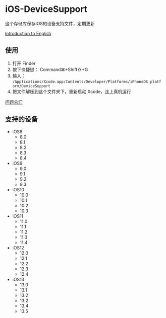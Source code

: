 # iOS-DeviceSupport
这个存储库保存iOS的设备支持文件，定期更新

[Introduction to English](https://github.com/aloow/Device-Support-For-iOS/blob/master/README.md)

## 使用
1. 打开 Finder
2. 按下快捷键： Command⌘+Shift⇧+G
3. 输入：
`/Applications/Xcode.app/Contents/Developer/Platforms/iPhoneOS.platform/DeviceSupport`
4. 把文件解压到这个文件夹下，重新启动 Xcode，连上真机运行

[问题总汇](https://www.jianshu.com/p/446a4e046547)

## 支持的设备
* iOS8
   * 8.0
   * 8.1
   * 8.2
   * 8.3
   * 8.4
* iOS9
   * 9.0
   * 9.1
   * 9.2
   * 9.3
* iOS10
   * 10.0
   * 10.1
   * 10.2
   * 10.3
* iOS11
   * 11.0
   * 11.1
   * 11.2 
   * 11.3 
   * 11.4
* iOS12
   * 12.0
   * 12.1
   * 12.2
   * 12.3
   * 12.4
* iOS13
   * 13.0
   * 13.1
   * 13.2
   * 13.2
   * 13.4
   * 13.5
